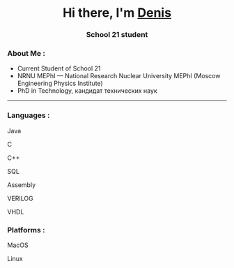 <h1 align="center">Hi there, I'm <a href="https://github.com/ddomozhakov" target="_blank">Denis</a>
<h3 align="center">School 21 student</h3>

### About Me :

- Current Student of School 21
- NRNU MEPhI — National Research Nuclear University MEPhI (Moscow Engineering Physics Institute)
- PhD in Technology, кандидат технических наук
---

### Languages :
Java

C

C++

SQL

Assembly

VERILOG

VHDL

### Platforms :
MacOS

Linux

<!--
**ddomozhakov/ddomozhakov** is a ✨ _special_ ✨ repository because its `README.md` (this file) appears on your GitHub profile.

Here are some ideas to get you started:

- 🔭 I’m currently working on ...
- 🌱 I’m currently learning ...
- 👯 I’m looking to collaborate on ...
- 🤔 I’m looking for help with ...
- 💬 Ask me about ...
- 📫 How to reach me: ...
- 😄 Pronouns: ...
- ⚡ Fun fact: ...
-->
